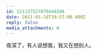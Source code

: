 ```yaml
---
id: 111137527879444348
date: 2011-01-18T19:57:00.000Z
reply: false
media_attachments: 0
---
```


夜深了，有人说想我，我又在想别人。 ​​​​

